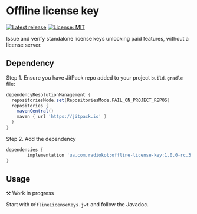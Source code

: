 # Offline license key
[![Latest release](https://jitpack.io/v/ua.com.radiokot/offline-license-key.svg)](https://jitpack.io/#ua.com.radiokot/offline-license-key)
[![License: MIT](https://img.shields.io/badge/License-MIT-yellow.svg)](https://opensource.org/licenses/MIT)

Issue and verify standalone license keys unlocking paid features, without a license server.

## Dependency

Step 1. Ensure you have JitPack repo added to your project `build.gradle` file:
```groovy
dependencyResolutionManagement {
  repositoriesMode.set(RepositoriesMode.FAIL_ON_PROJECT_REPOS)
  repositories {
    mavenCentral()
    maven { url 'https://jitpack.io' }
  }
}
```

Step 2. Add the dependency
```groovy
dependencies {
        implementation 'ua.com.radiokot:offline-license-key:1.0.0-rc.3'
}
```

## Usage
⚒ Work in progress

Start with `OfflineLicenseKeys.jwt` and follow the Javadoc.